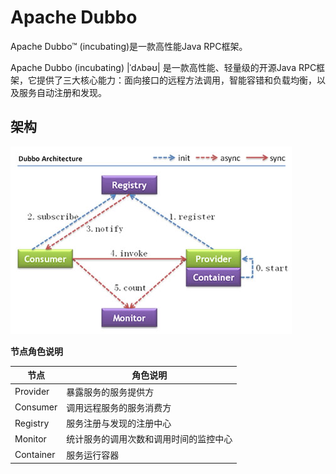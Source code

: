 # Apache Dubbo

Apache Dubbo™ (incubating)是一款高性能Java RPC框架。

Apache Dubbo (incubating) |ˈdʌbəʊ| 是一款高性能、轻量级的开源Java RPC框架，它提供了三大核心能力：面向接口的远程方法调用，智能容错和负载均衡，以及服务自动注册和发现。

## 架构
![Dubbo 架构](/images/dubbo-architecture.jpg)

**节点角色说明**

节点 | 角色说明
------------ | -----------------------------  
Provider | 暴露服务的服务提供方
Consumer | 调用远程服务的服务消费方
Registry | 服务注册与发现的注册中心
Monitor | 统计服务的调用次数和调用时间的监控中心
Container | 服务运行容器